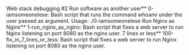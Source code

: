 Web stack debugging #2
Run software as another user**
0-iamsomeonelese: Bash script that runs the command whoami under the user passed as argument.
Usage: ./0-iamsomeonelese <user>
Run Nginx as Nginx**
1-run_nginx_as_nginx: Bash script that fixes a web server to run Nginx listening on port 8080 as the nginx user.
7 lines or less**
100-fix_in_7_lines_or_less: Bash script that fixes a web server to run Nginx listening on port 8080 as the nginx user.

